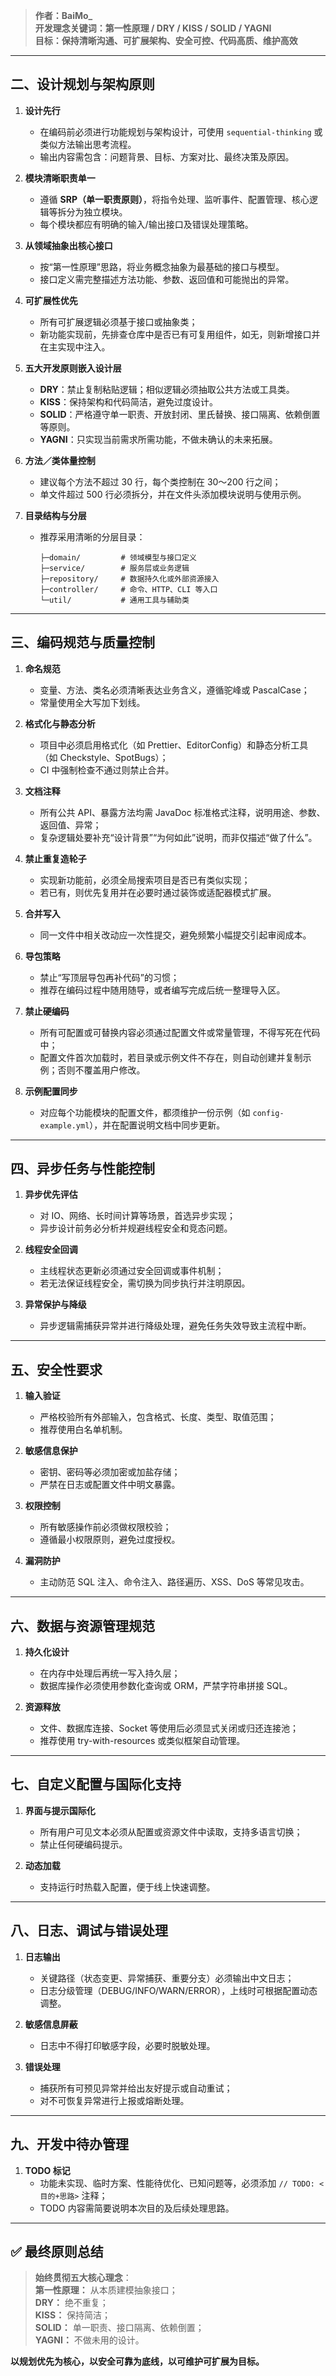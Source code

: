 > **作者：BaiMo_**  
> **开发理念关键词：第一性原理 / DRY / KISS / SOLID / YAGNI**  
> **目标：保持清晰沟通、可扩展架构、安全可控、代码高质、维护高效**

---

## 二、设计规划与架构原则

1. **设计先行**  
   - 在编码前必须进行功能规划与架构设计，可使用 `sequential-thinking` 或类似方法输出思考流程。  
   - 输出内容需包含：问题背景、目标、方案对比、最终决策及原因。

2. **模块清晰职责单一**  
   - 遵循 **SRP（单一职责原则）**，将指令处理、监听事件、配置管理、核心逻辑等拆分为独立模块。  
   - 每个模块都应有明确的输入/输出接口及错误处理策略。

3. **从领域抽象出核心接口**  
   - 按“第一性原理”思路，将业务概念抽象为最基础的接口与模型。  
   - 接口定义需完整描述方法功能、参数、返回值和可能抛出的异常。

4. **可扩展性优先**  
   - 所有可扩展逻辑必须基于接口或抽象类；  
   - 新功能实现前，先排查仓库中是否已有可复用组件，如无，则新增接口并在主实现中注入。

5. **五大开发原则嵌入设计层**  
   - **DRY**：禁止复制粘贴逻辑；相似逻辑必须抽取公共方法或工具类。  
   - **KISS**：保持架构和代码简洁，避免过度设计。  
   - **SOLID**：严格遵守单一职责、开放封闭、里氏替换、接口隔离、依赖倒置等原则。  
   - **YAGNI**：只实现当前需求所需功能，不做未确认的未来拓展。

6. **方法／类体量控制**  
   - 建议每个方法不超过 30 行，每个类控制在 30～200 行之间；  
   - 单文件超过 500 行必须拆分，并在文件头添加模块说明与使用示例。

7. **目录结构与分层**  
   - 推荐采用清晰的分层目录：  
     ```
     ├─domain/         # 领域模型与接口定义  
     ├─service/        # 服务层或业务逻辑  
     ├─repository/     # 数据持久化或外部资源接入  
     ├─controller/     # 命令、HTTP、CLI 等入口  
     └─util/           # 通用工具与辅助类  
     ```

---

## 三、编码规范与质量控制

1. **命名规范**  
   - 变量、方法、类名必须清晰表达业务含义，遵循驼峰或 PascalCase；  
   - 常量使用全大写加下划线。

2. **格式化与静态分析**  
   - 项目中必须启用格式化（如 Prettier、EditorConfig）和静态分析工具（如 Checkstyle、SpotBugs）；  
   - CI 中强制检查不通过则禁止合并。

3. **文档注释**  
   - 所有公共 API、暴露方法均需 JavaDoc 标准格式注释，说明用途、参数、返回值、异常；  
   - 复杂逻辑处要补充“设计背景”“为何如此”说明，而非仅描述“做了什么”。

4. **禁止重复造轮子**  
   - 实现新功能前，必须全局搜索项目是否已有类似实现；  
   - 若已有，则优先复用并在必要时通过装饰或适配器模式扩展。

5. **合并写入**  
   - 同一文件中相关改动应一次性提交，避免频繁小幅提交引起审阅成本。

6. **导包策略**  
   - 禁止“写顶层导包再补代码”的习惯；  
   - 推荐在编码过程中随用随导，或者编写完成后统一整理导入区。

7. **禁止硬编码**  
   - 所有可配置或可替换内容必须通过配置文件或常量管理，不得写死在代码中；  
   - 配置文件首次加载时，若目录或示例文件不存在，则自动创建并复制示例；否则不覆盖用户修改。

8. **示例配置同步**  
   - 对应每个功能模块的配置文件，都须维护一份示例（如 `config-example.yml`），并在配置说明文档中同步更新。

---

## 四、异步任务与性能控制

1. **异步优先评估**  
   - 对 IO、网络、长时间计算等场景，首选异步实现；  
   - 异步设计前务必分析并规避线程安全和竞态问题。

2. **线程安全回调**  
   - 主线程状态更新必须通过安全回调或事件机制；  
   - 若无法保证线程安全，需切换为同步执行并注明原因。

3. **异常保护与降级**  
   - 异步逻辑需捕获异常并进行降级处理，避免任务失效导致主流程中断。

---

## 五、安全性要求

1. **输入验证**  
   - 严格校验所有外部输入，包含格式、长度、类型、取值范围；  
   - 推荐使用白名单机制。

2. **敏感信息保护**  
   - 密钥、密码等必须加密或加盐存储；  
   - 严禁在日志或配置文件中明文暴露。

3. **权限控制**  
   - 所有敏感操作前必须做权限校验；  
   - 遵循最小权限原则，避免过度授权。

4. **漏洞防护**  
   - 主动防范 SQL 注入、命令注入、路径遍历、XSS、DoS 等常见攻击。

---

## 六、数据与资源管理规范

1. **持久化设计**  
   - 在内存中处理后再统一写入持久层；  
   - 数据库操作必须使用参数化查询或 ORM，严禁字符串拼接 SQL。

2. **资源释放**  
   - 文件、数据库连接、Socket 等使用后必须显式关闭或归还连接池；  
   - 推荐使用 try-with-resources 或类似框架自动管理。

---

## 七、自定义配置与国际化支持

1. **界面与提示国际化**  
   - 所有用户可见文本必须从配置或资源文件中读取，支持多语言切换；  
   - 禁止任何硬编码提示。

2. **动态加载**  
   - 支持运行时热载入配置，便于线上快速调整。

---

## 八、日志、调试与错误处理

1. **日志输出**  
   - 关键路径（状态变更、异常捕获、重要分支）必须输出中文日志；  
   - 日志分级管理（DEBUG/INFO/WARN/ERROR），上线时可根据配置动态调整。

2. **敏感信息屏蔽**  
   - 日志中不得打印敏感字段，必要时脱敏处理。

3. **错误处理**  
   - 捕获所有可预见异常并给出友好提示或自动重试；  
   - 对不可恢复异常进行上报或熔断处理。

---

## 九、开发中待办管理

1. **TODO 标记**  
   - 功能未实现、临时方案、性能待优化、已知问题等，必须添加 `// TODO: <目的+思路>` 注释；  
   - TODO 内容需简要说明本次目的及后续处理思路。

---

## ✅ 最终原则总结

> **始终贯彻五大核心理念**：  
> **第一性原理：** 从本质建模抽象接口；  
> **DRY：** 绝不重复；  
> **KISS：** 保持简洁；  
> **SOLID：** 单一职责、接口隔离、依赖倒置；  
> **YAGNI：** 不做未用的设计。

**以规划优先为核心，以安全可靠为底线，以可维护可扩展为目标。**
